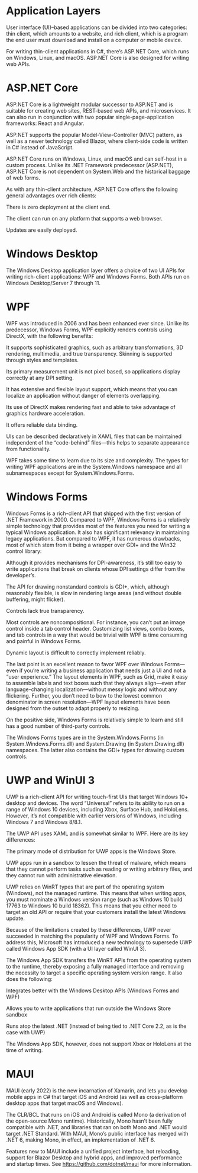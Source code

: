 # Application Layers
User interface (UI)–based applications can be divided into two categories: thin client, which amounts to a website, and rich client, which is a program the end user must download and install on a computer or mobile device.

For writing thin-client applications in C#, there’s ASP.NET Core, which runs on Windows, Linux, and macOS. ASP.NET Core is also designed for writing web APIs.

# ASP.NET Core
ASP.NET Core is a lightweight modular successor to ASP.NET and is suitable for creating web sites, REST-based web APIs, and microservices. It can also run in conjunction with two popular single-page-application frameworks: React and Angular.

ASP.NET supports the popular Model-View-Controller (MVC) pattern, as well as a newer technology called Blazor, where client-side code is written in C# instead of JavaScript.

ASP.NET Core runs on Windows, Linux, and macOS and can self-host in a custom process. Unlike its .NET Framework predecessor (ASP.NET), ASP.NET Core is not dependent on System.Web and the historical baggage of web forms.

As with any thin-client architecture, ASP.NET Core offers the following general advantages over rich clients:

There is zero deployment at the client end.

The client can run on any platform that supports a web browser.

Updates are easily deployed.

# Windows Desktop
The Windows Desktop application layer offers a choice of two UI APIs for writing rich-client applications: WPF and Windows Forms. Both APIs run on Windows Desktop/Server 7 through 11.

# WPF
WPF was introduced in 2006 and has been enhanced ever since. Unlike its predecessor, Windows Forms, WPF explicitly renders controls using DirectX, with the following benefits:

It supports sophisticated graphics, such as arbitrary transformations, 3D rendering, multimedia, and true transparency. Skinning is supported through styles and templates.

Its primary measurement unit is not pixel based, so applications display correctly at any DPI setting.

It has extensive and flexible layout support, which means that you can localize an application without danger of elements overlapping.

Its use of DirectX makes rendering fast and able to take advantage of graphics hardware acceleration.

It offers reliable data binding.

UIs can be described declaratively in XAML files that can be maintained independent of the “code-behind” files—this helps to separate appearance from functionality.

WPF takes some time to learn due to its size and complexity. The types for writing WPF applications are in the System.Windows namespace and all subnamespaces except for System.Windows.Forms.

# Windows Forms
Windows Forms is a rich-client API that shipped with the first version of .NET Framework in 2000. Compared to WPF, Windows Forms is a relatively simple technology that provides most of the features you need for writing a typical Windows application. It also has significant relevancy in maintaining legacy applications. But compared to WPF, it has numerous drawbacks, most of which stem from it being a wrapper over GDI+ and the Win32 control library:

Although it provides mechanisms for DPI-awareness, it’s still too easy to write applications that break on clients whose DPI settings differ from the developer’s.

The API for drawing nonstandard controls is GDI+, which, although reasonably flexible, is slow in rendering large areas (and without double buffering, might flicker).

Controls lack true transparency.

Most controls are noncompositional. For instance, you can’t put an image control inside a tab control header. Customizing list views, combo boxes, and tab controls in a way that would be trivial with WPF is time consuming and painful in Windows Forms.

Dynamic layout is difficult to correctly implement reliably.

The last point is an excellent reason to favor WPF over Windows Forms—even if you’re writing a business application that needs just a UI and not a “user experience.” The layout elements in WPF, such as Grid, make it easy to assemble labels and text boxes such that they always align—even after language-changing localization—without messy logic and without any flickering. Further, you don’t need to bow to the lowest common denominator in screen resolution—WPF layout elements have been designed from the outset to adapt properly to resizing.

On the positive side, Windows Forms is relatively simple to learn and still has a good number of third-party controls.

The Windows Forms types are in the System.Windows.Forms (in System.Windows.Forms.dll) and System.Drawing (in System.Drawing.dll) namespaces. The latter also contains the GDI+ types for drawing custom controls.

# UWP and WinUI 3
UWP is a rich-client API for writing touch-first UIs that target Windows 10+ desktop and devices. The word “Universal” refers to its ability to run on a range of Windows 10 devices, including Xbox, Surface Hub, and HoloLens. However, it’s not compatible with earlier versions of Windows, including Windows 7 and Windows 8/8.1.

The UWP API uses XAML and is somewhat similar to WPF. Here are its key differences:

The primary mode of distribution for UWP apps is the Windows Store.

UWP apps run in a sandbox to lessen the threat of malware, which means that they cannot perform tasks such as reading or writing arbitrary files, and they cannot run with administrative elevation.

UWP relies on WinRT types that are part of the operating system (Windows), not the managed runtime. This means that when writing apps, you must nominate a Windows version range (such as Windows 10 build 17763 to Windows 10 build 18362). This means that you either need to target an old API or require that your customers install the latest Windows update.

Because of the limitations created by these differences, UWP never succeeded in matching the popularity of WPF and Windows Forms. To address this, Microsoft has introduced a new technology to supersede UWP called Windows App SDK (with a UI layer called WinUI 3).

The Windows App SDK transfers the WinRT APIs from the operating system to the runtime, thereby exposing a fully managed interface and removing the necessity to target a specific operating system version range. It also does the following:

Integrates better with the Windows Desktop APIs (Windows Forms and WPF)

Allows you to write applications that run outside the Windows Store sandbox

Runs atop the latest .NET (instead of being tied to .NET Core 2.2, as is the case with UWP)

The Windows App SDK, however, does not support Xbox or HoloLens at the time of writing.

# MAUI
MAUI (early 2022) is the new incarnation of Xamarin, and lets you develop mobile apps in C# that target iOS and Android (as well as cross-platform desktop apps that target macOS and Windows).

The CLR/BCL that runs on iOS and Android is called Mono (a derivation of the open-source Mono runtime). Historically, Mono hasn’t been fully compatible with .NET, and libraries that ran on both Mono and .NET would target .NET Standard. With MAUI, Mono’s public interface has merged with .NET 6, making Mono, in effect, an implementation of .NET 6.

Features new to MAUI include a unified project interface, hot reloading, support for Blazor Desktop and hybrid apps, and improved performance and startup times. See https://github.com/dotnet/maui for more information.